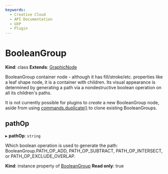 ```yaml
---
keywords:
  - Creative Cloud
  - API Documentation
  - UXP
  - Plugin
---
```


# BooleanGroup

**Kind**: class
**Extends**: [GraphicNode](/develop/reference/GraphicNode)

BooleanGroup container node - although it has fill/stroke/etc. properties like a leaf shape node, it is a container
with children. Its visual appearance is determined by generating a path via a nondestructive boolean operation on all
its children's paths.

It is not currently possible for plugins to _create_ a new BooleanGroup node, aside from using [commands.duplicate()](/develop/reference/commands/#duplicate)
to clone existing BooleanGroups.

## pathOp

▸ **pathOp**: `string`

Which boolean operation is used to generate the path: BooleanGroup.PATH_OP_ADD, PATH_OP_SUBTRACT, PATH_OP_INTERSECT, or PATH_OP_EXCLUDE_OVERLAP.

**Kind**: instance property of [BooleanGroup](#booleangroup)
**Read only**: true

